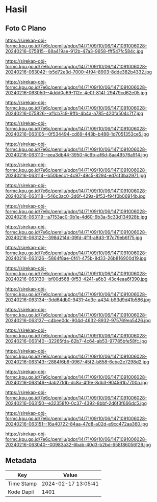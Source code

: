 # Hasil

## Foto C Plano

https://sirekap-obj-formc.kpu.go.id/7e6c/pemilu/pdpr/14/71/09/10/06/1471091006028-20240216-075815--68a419ae-912b-47a3-9658-fff547fc584c.jpg

https://sirekap-obj-formc.kpu.go.id/7e6c/pemilu/pdpr/14/71/09/10/06/1471091006028-20240216-063042--b5d72e3d-7000-4f94-8903-8dde382b4332.jpg

https://sirekap-obj-formc.kpu.go.id/7e6c/pemilu/pdpr/14/71/09/10/06/1471091006028-20240216-063050--4ddd0c69-112e-4e0f-814f-29479cd62e05.jpg

https://sirekap-obj-formc.kpu.go.id/7e6c/pemilu/pdpr/14/71/09/10/06/1471091006028-20240216-075826--af1cb7c9-9ffb-4b4a-a785-420fa504c7f7.jpg

https://sirekap-obj-formc.kpu.go.id/7e6c/pemilu/pdpr/14/71/09/10/06/1471091006028-20240216-063105--0f534494-cd69-443b-b488-1d7051353ce5.jpg

https://sirekap-obj-formc.kpu.go.id/7e6c/pemilu/pdpr/14/71/09/10/06/1471091006028-20240216-063110--eea3db44-3950-4c9b-af6d-8aa49576a914.jpg

https://sirekap-obj-formc.kpu.go.id/7e6c/pemilu/pdpr/14/71/09/10/06/1471091006028-20240216-063114--b50becc1-4c97-49c5-8294-ed7cf3ba2971.jpg

https://sirekap-obj-formc.kpu.go.id/7e6c/pemilu/pdpr/14/71/09/10/06/1471091006028-20240216-063118--546c3ac0-3d6f-429a-8f53-f94f0b06914b.jpg

https://sirekap-obj-formc.kpu.go.id/7e6c/pemilu/pdpr/14/71/09/10/06/1471091006028-20240216-063119--a7153ac0-0b1e-4d60-9b3a-5c33d134928b.jpg

https://sirekap-obj-formc.kpu.go.id/7e6c/pemilu/pdpr/14/71/09/10/06/1471091006028-20240216-063122--398d214d-09fd-4f1f-a8d3-1f7c79eb6f75.jpg

https://sirekap-obj-formc.kpu.go.id/7e6c/pemilu/pdpr/14/71/09/10/06/1471091006028-20240216-063126--5864f8ae-0f41-475b-8d33-26b816900d19.jpg

https://sirekap-obj-formc.kpu.go.id/7e6c/pemilu/pdpr/14/71/09/10/06/1471091006028-20240216-063130--bf00d568-0f53-4241-a6b3-43c4eaa6f390.jpg

https://sirekap-obj-formc.kpu.go.id/7e6c/pemilu/pdpr/14/71/09/10/06/1471091006028-20240216-063134--3dd64db0-9431-4d3e-a434-b93d9d41b586.jpg

https://sirekap-obj-formc.kpu.go.id/7e6c/pemilu/pdpr/14/71/09/10/06/1471091006028-20240216-063137--c4bee0dc-904d-4632-8932-975769ea5426.jpg

https://sirekap-obj-formc.kpu.go.id/7e6c/pemilu/pdpr/14/71/09/10/06/1471091006028-20240216-063140--32265fda-62b7-4c64-ab53-97785bfe58fc.jpg

https://sirekap-obj-formc.kpu.go.id/7e6c/pemilu/pdpr/14/71/09/10/06/1471091006028-20240216-063143--2884f6b6-0967-45f2-b858-6cbe2e7298d2.jpg

https://sirekap-obj-formc.kpu.go.id/7e6c/pemilu/pdpr/14/71/09/10/06/1471091006028-20240216-063146--dab27fdb-dc8a-4f9e-8db3-904561b7700a.jpg

https://sirekap-obj-formc.kpu.go.id/7e6c/pemilu/pdpr/14/71/09/10/06/1471091006028-20240216-063150--e32358f0-0c37-4392-8bbf-2d6f3f666dc5.jpg

https://sirekap-obj-formc.kpu.go.id/7e6c/pemilu/pdpr/14/71/09/10/06/1471091006028-20240216-063151--16a40722-84aa-47d8-a02d-e9cc472aa360.jpg

https://sirekap-obj-formc.kpu.go.id/7e6c/pemilu/pdpr/14/71/09/10/06/1471091006028-20240216-063040--00983a32-6bab-40d3-b2bd-658f86056f29.jpg


## Metadata

| Key        | Value               |
| ---------- | ------------------- |
| Time Stamp | 2024-02-17 13:05:41 |
| Kode Dapil | 1401                |



